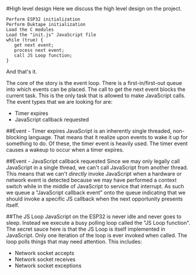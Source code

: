 #High level design
Here we discuss the high level design on the project.

```
Perform ESP32 initialization
Perform Duktape initialization
Load the C modules
Load the "init.js" JavaScript file
while (true) {
   get next event;
   process next event;
   call JS Loop function;
}
```

And that's it.

The core of the story is the event loop.  There is a first-in/first-out queue into which events can
be placed.  The call to get the next event blocks the current task.  This is the only task that is
allowed to make JavaScript calls.  The event types that we are looking for are:

* Timer expires
* JavaScript callback requested

##Event - Timer expires
JavaScript is an inherently single threaded, non-blocking language.  That means that it realize upon
events to wake it up for something to do.  Of these, the timer event is heavily used.  The timer event
causes a wakeup to occur when a timer expires.

##Event - JavaScript callback requested
Since we may only legally call JavaScript in a single thread, we can't call JavaScript from another thread.
This means that we can't *directly* invoke JavaScript when a hardware or network event is detected because
we may have performed a context switch while in the middle of JavaScript to service that interrupt.  As such
we queue a "JavaScript callback event" onto the queue indicating that we should invoke a specific JS callback
when the next opportunity presents itself.

##The JS Loop
JavaScript on the ESP32 is never idle and never goes to sleep.  Instead we execute a busy polling loop
called the "JS Loop function".   The secret sauce here is that the JS Loop is itself implemented
in JavaScript.  Only one iteration of the loop is ever invoked when called.  The loop
polls things that may need attention.  This includes:

* Network socket accepts
* Network socket receives
* Network socket exceptions 